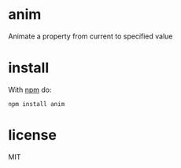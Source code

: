# anim

Animate a property from current to specified value

# install

With [npm](https://npmjs.org) do:

```
npm install anim
```

# license

MIT
